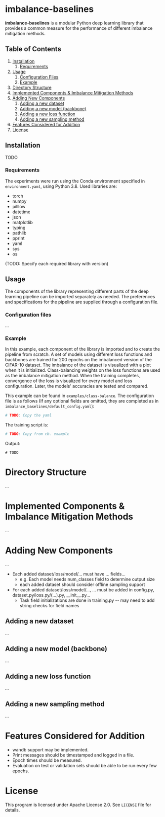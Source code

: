 # imbalance-baselines

**imbalance-baselines** is a modular Python deep learning library that provides a common measure for the performance of
different imbalance mitigation methods.  

## Table of Contents
1. [Installation](#installation)
   1. [Requirements](#requirements)
2. [Usage](#usage)
   1. [Configuration Files](#configuration-files)
   2. [Example](#example)
3. [Directory Structure](#directory-structure)
4. [Implemented Components & Imbalance Mitigation Methods](#implemented-components--imbalance-mitigation-methods)
5. [Adding New Components](#adding-new-components)
   1. [Adding a new dataset](#adding-a-new-dataset)
   2. [Adding a new model (backbone)](#adding-a-new-model-backbone)
   3. [Adding a new loss function](#adding-a-new-loss-function)
   4. [Adding a new sampling method](#adding-a-new-sampling-method)
6. [Features Considered for Addition](#features-considered-for-addition)
7. [License](#license)

## Installation
TODO

### Requirements

The experiments were run using the Conda environment specified in `environment.yaml`, using Python 3.8. Used libraries
are:
* torch
* numpy
* pilllow
* datetime
* json
* matplotlib
* typing
* pathlib
* pprint
* yaml
* sys
* os

(TODO: Specify each required library with version)

## Usage

The components of the library representing different parts of the deep learning pipeline can be imported separately as
needed. The preferences and specifications for the pipeline are supplied through a configuration file.

### Configuration files
...

### Example

In this example, each component of the library is imported and to create the pipeline from scratch. A set of models
using different loss functions and backbones are trained for 200 epochs on the imbalanced version of the CIFAR-10
dataset. The imbalance of the dataset is visualized with a plot when it is initialized. Class-balancing weights on the
loss functions are used as the imbalance mitigation method. When the training completes, convergence of the loss is
visualized for every model and loss configuration. Later, the models' accuracies are tested and compared.

This example can be found in `examples/class-balance`. The configuration file is as follows (If any optional fields are omitted, they are completed as in
`imbalance_baselines/default_config.yaml`):
```yaml
# TODO: Copy the yaml
```

The training script is:
```python
# TODO: Copy from cb. example
```

Output:
```
# TODO
```

# Directory Structure
...

# Implemented Components & Imbalance Mitigation Methods
...

# Adding New Components
...
* Each added dataset/loss/model/... must have ... fields...
  * e.g. Each model needs num_classes field to determine output size
  * each added dataset should consider offline sampling support
* For each added dataset/loss/model/..., ... must be added in config.py, dataset.py/loss.py/(...).py,
\_\_init__.py...
  * Task field initializations are done in training.py -- may need to add string checks for field names

## Adding a new dataset
...

## Adding a new model (backbone)
...

## Adding a new loss function
...

## Adding a new sampling method
...

# Features Considered for Addition
* wandb support may be implemented.
* Print messages should be timestamped and logged in a file.
* Epoch times should be measured.
* Evaluation on test or validation sets should be able to be run every few epochs.

# License
This program is licensed under Apache License 2.0. See `LICENSE` file for details.
